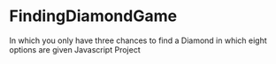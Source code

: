 # FindingDiamondGame
In which you only have three chances to find a Diamond in which eight options are given 
Javascript Project
